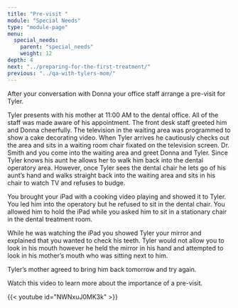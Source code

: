 ```yaml
---
title: "Pre-visit "
module: "Special Needs"
type: "module-page"
menu:
  special_needs:
    parent: "special_needs"
    weight: 12
depth: 4
next: "../preparing-for-the-first-treatment/"
previous: "../qa-with-tylers-mom/"
---
```

<div class="pageblock"><p>After your conversation with Donna your office staff arrange a pre-visit for Tyler.</p>
<p>Tyler presents with his mother at 11:00 AM to the dental office. All of the staff was made aware of his appointment. The front desk staff greeted him and Donna cheerfully. The television in the waiting area was programmed to show a cake decorating video. When Tyler arrives he cautiously checks out the area and sits in a waiting room chair fixated on the television screen. Dr. Smith and you come into the waiting area and greet Donna and Tyler. Since Tyler knows his aunt he allows her to walk him back into the dental operatory area. However, once Tyler sees the dental chair he lets go of his aunt’s hand and walks straight back into the waiting area and sits in his chair to watch TV and refuses to budge. </p>
<p>You brought your iPad with a cooking video playing and showed it to Tyler. You led him into the operatory but he refused to sit in the dental chair. You allowed him to hold the iPad while you asked him to sit in a stationary chair in the dental treatment room. </p>
<p>While he was watching the iPad you showed Tyler your mirror and explained that you wanted to check his teeth. Tyler would not allow you to look in his mouth however he held the mirror in his hand and attempted to look in his mother’s mouth who was sitting next to him. </p>
<p>Tyler’s mother agreed to bring him back tomorrow and try again.  </p>
<p>Watch this video to learn more about the importance of a pre-visit.</p>

{{< youtube id="NWNxuJ0MK3k" >}}</div>